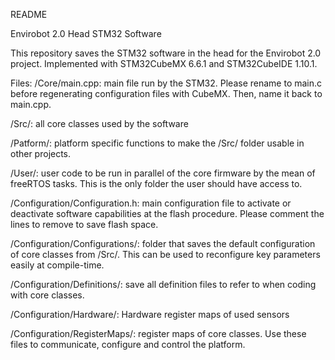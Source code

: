 README

Envirobot 2.0 Head STM32 Software

This repository saves the STM32 software in the head for the Envirobot 2.0 project.
Implemented with STM32CubeMX 6.6.1 and STM32CubeIDE 1.10.1.

Files:
/Core/main.cpp: main file run by the STM32. Please rename to main.c before regenerating configuration files with CubeMX. Then, name it back to main.cpp.

/Src/: all core classes used by the software

/Patform/: platform specific functions to make the /Src/ folder usable in other projects.

/User/: user code to be run in parallel of the core firmware by the mean of freeRTOS tasks. This is the only folder the user should have access to.

/Configuration/Configuration.h: main configuration file to activate or deactivate software capabilities at the flash procedure. Please comment the lines to remove to save flash space.

/Configuration/Configurations/: folder that saves the default configuration of core classes from /Src/. This can be used to reconfigure key parameters easily at compile-time.

/Configuration/Definitions/: save all definition files to refer to when coding with core classes.

/Configuration/Hardware/: Hardware register maps of used sensors

/Configuration/RegisterMaps/: register maps of core classes. Use these files to communicate, configure and control the platform.